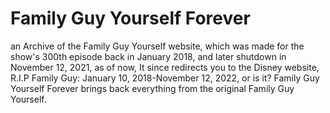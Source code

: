 # Family Guy Yourself Forever
an Archive of the Family Guy Yourself website, which was made for the show's 300th episode back in January 2018, and later shutdown in November 12, 2021, as of now, It since redirects you to the Disney website, R.I.P Family Guy: January 10, 2018-November 12, 2022, or is it? Family Guy Yourself Forever brings back everything from the original Family Guy Yourself.
